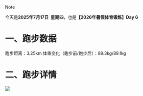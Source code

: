 > [!NOTE]
> 今天是**2025年7月17日&nbsp;&nbsp;星期四**，也是<b>【2026年暑假体育锻炼】Day 6</b>
# 一、跑步数据
跑步距离：3.25km
体重变化（跑步前/跑步后）：89.3kg/89.1kg
# 二、跑步详情
![](https://cdn.yopngs.com/2025/08/22/8dacf433-dc9b-4fc1-bc1a-d0c62daf1404.png)
<!-- ##{"timestamp":1752681600}## -->